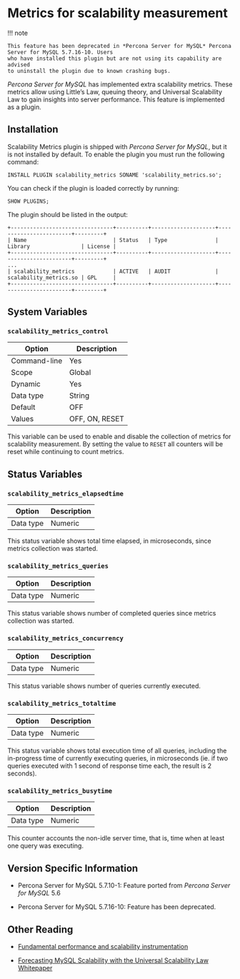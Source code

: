 # Metrics for scalability measurement

!!! note

    This feature has been deprecated in *Percona Server for MySQL* Percona Server for MySQL 5.7.16-10. Users
    who have installed this plugin but are not using its capability are advised
    to uninstall the plugin due to known crashing bugs.

*Percona Server for MySQL* has implemented extra scalability metrics. These metrics allow using Little’s Law, queuing theory, and Universal Scalability Law to gain insights into server performance. This feature is implemented as a plugin.

## Installation

Scalability Metrics plugin is shipped with *Percona Server for MySQL*, but it is not installed by default. To enable the plugin you must run the following command:

```
INSTALL PLUGIN scalability_metrics SONAME 'scalability_metrics.so';
```

You can check if the plugin is loaded correctly by running:

```
SHOW PLUGINS;
```

The plugin should be listed in the output:

```
+--------------------------------+----------+--------------------+------------------------+---------+
| Name                           | Status   | Type               | Library                | License |
+--------------------------------+----------+--------------------+------------------------+---------+
...
| scalability_metrics            | ACTIVE   | AUDIT              | scalability_metrics.so | GPL     |
+--------------------------------+----------+--------------------+------------------------+---------+
```

## System Variables

### `scalability_metrics_control`


| Option | Description |
| --- | --- |
| Command-line | Yes |
| Scope | Global |
| Dynamic | Yes |
| Data type | String |
| Default | OFF |
| Values | OFF, ON, RESET |

This variable can be used to enable and disable the collection of metrics for scalability measurement. By setting the value to `RESET` all counters will be reset while continuing to count metrics.

## Status Variables

### `scalability_metrics_elapsedtime`

| Option | Description |
| --- | --- |
| Data type | Numeric |

This status variable shows total time elapsed, in microseconds, since metrics collection was started.

### `scalability_metrics_queries`

| Option | Description |
| --- | --- |
| Data type | Numeric |

This status variable shows number of completed queries since metrics collection was started.

### `scalability_metrics_concurrency`

| Option | Description |
| --- | --- |
| Data type | Numeric |

This status variable shows number of queries currently executed.

### `scalability_metrics_totaltime`

| Option | Description |
| --- | --- |
| Data type | Numeric |

This status variable shows total execution time of all queries, including the in-progress time of currently executing queries, in microseconds (ie. if two queries executed with 1 second of response time each, the result is 2 seconds).

### `scalability_metrics_busytime`

| Option | Description |
| --- | --- |
| Data type | Numeric |

This counter accounts the non-idle server time, that is, time when at least one query was executing.

## Version Specific Information

* Percona Server for MySQL 5.7.10-1: Feature ported from *Percona Server for MySQL* 5.6

* Percona Server for MySQL 5.7.16-10: Feature has been deprecated.

## Other Reading

* [Fundamental performance and scalability instrumentation](https://www.xaprb.com/blog/2011/10/06/fundamental-performance-and-scalability-instrumentation/)

* [Forecasting MySQL Scalability with the Universal Scalability Law Whitepaper](https://www.percona.com/files/white-papers/forecasting-mysql-scalability.pdf)
